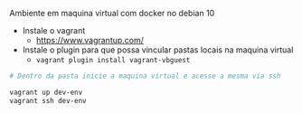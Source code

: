 Ambiente em maquina virtual com docker no debian 10

* Instale o vagrant
    * https://www.vagrantup.com/
* Instale o plugin para que possa vincular pastas locais na maquina virtual
    * `vagrant plugin install vagrant-vbguest` 

```bash
# Dentro da pasta inicie a maquina virtual e acesse a mesma via ssh 

vagrant up dev-env
vagrant ssh dev-env 
```
